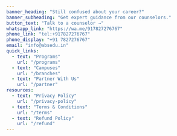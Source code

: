 ```yaml
---
banner_heading: "Still confused about your career?"
banner_subheading: "Get expert guidance from our counselors."
button_text: "Talk to a counselor →"
whatsapp_link: "https://wa.me/917827276767"
phone_link: "tel:+917827276767"
phone_display: "+91 7827276767"
email: "info@absedu.in"
quick_links:
  - text: "Programs"
    url: "/programs"
  - text: "Campuses"
    url: "/branches"
  - text: "Partner With Us"
    url: "/partner"
resources:
  - text: "Privacy Policy"
    url: "/privacy-policy"
  - text: "Terms & Conditions"
    url: "/terms"
  - text: "Refund Policy"
    url: "/refund"
---
```


